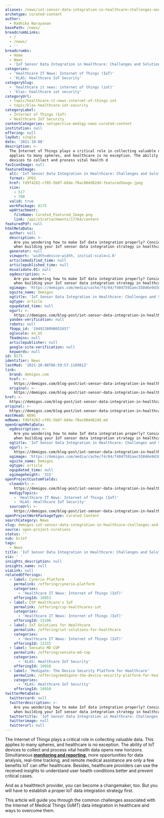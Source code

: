 ```yaml
---
aliases: /news/iot-sensor-data-integration-in-healthcare-challenges-and-solutions
archetype: curated-content
author:
  - Radhika Narayanan
basePath: /news/
breadcrumbLinks:
  - /
  - /news/
  - ''
breadcrumbs:
  - Home
  - News
  - 'IoT Sensor Data Integration in Healthcare: Challenges and Solutions'
categories:
  - 'Healthcare IT News: Internet of Things (IoT)'
  - 'KLAS: Healthcare IoT Security'
categorySlug:
  - 'healthcare it news: internet of things (iot)'
  - 'klas: healthcare iot security'
categoryUrl:
  - topic/healthcare-it-news-internet-of-things-iot
  - topic/klas-healthcare-iot-security
categoryLabel:
  - Internet of Things (IoT)
  - Healthcare IoT Security
contentCategories: netspective-medigy-news-curated-content
institution: null
offering: null
layOut: single
date: '2021-10-08'
description: >-
  The Internet of Things plays a critical role in collecting valuable data. This
  applies to many spheres, and healthcare is no exception. The ability of IoT
  devices to collect and process vital health d
favIconImage: null
featuredImage:
  alt: 'IoT Sensor Data Integration in Healthcare: Challenges and Solutions'
  format: JPEG
  href: fd9f4282-cf05-5b07-b84e-70ac00dd62dd-featuredImage.jpeg
  size:
    - 517
    - 700
  valid: true
  workPackage: 8175
  wpAttachment:
    fileName: Curated_Featured_Image.png
    link: /api/v3/attachments/17764/content
featuredPdf: null
htmlMetaData:
  author: null
  description: >-
    Are you wondering how to make IoT data integration properly? Consider this
    when building your IoT sensor data integration strategy in healthcare.
  generator: null
  viewport: 'width=device-width, initial-scale=1.0'
  articlemodified_time: null
  articlepublished_time: null
  msvalidate.01: null
  ogdescription: >-
    Are you wondering how to make IoT data integration properly? Consider this
    when building your IoT sensor data integration strategy in healthcare.
  ogimage: 'https://demigos.com/media/cache/f4/04/f4047591aec55846e9d38f8f989629ae.png'
  ogsite_name: Demigos
  ogtitle: 'IoT Sensor Data Integration in Healthcare: Challenges and Solutions'
  ogtype: article
  ogupdated_time: null
  ogurl: >-
    https://demigos.com/blog-post/iot-sensor-data-integration-in-healthcare-challenges-and-solutions/
  yandex-verification: null
  robots: null
  fbapp_id: '1949238098652657'
  oglocale: en_US
  fbadmins: null
  articlepublisher: null
  google-site-verification: null
  keywords: null
id: 8175
identifier: News
lastMod: '2021-10-08T08:59:57.110981Z'
link:
  brand: demigos.com
  href: >-
    https://demigos.com/blog-post/iot-sensor-data-integration-in-healthcare-challenges-and-solutions/
  original: >-
    https://demigos.com/blog-post/iot-sensor-data-integration-in-healthcare-challenges-and-solutions/
href: >-
  https://demigos.com/blog-post/iot-sensor-data-integration-in-healthcare-challenges-and-solutions/
original: >-
  https://demigos.com/blog-post/iot-sensor-data-integration-in-healthcare-challenges-and-solutions/
mastHead: NEWS
mdName: fd9f4282-cf05-5b07-b84e-70ac00dd62dd.md
openGraphMetaData:
  ogdescription: >-
    Are you wondering how to make IoT data integration properly? Consider this
    when building your IoT sensor data integration strategy in healthcare.
  ogtitle: 'IoT Sensor Data Integration in Healthcare: Challenges and Solutions'
  ogurl: >-
    https://demigos.com/blog-post/iot-sensor-data-integration-in-healthcare-challenges-and-solutions/
  ogimage: 'https://demigos.com/media/cache/f4/04/f4047591aec55846e9d38f8f989629ae.png'
  ogsite_name: Demigos
  ogtype: article
  ogupdated_time: null
  ogimageheight: '315'
openProjectCustomFields:
  cleanUrl: >-
    https://demigos.com/blog-post/iot-sensor-data-integration-in-healthcare-challenges-and-solutions/
  medigyTopics:
    - 'Healthcare IT News: Internet of Things (IoT)'
    - 'KLAS: Healthcare IoT Security'
  sourceUrl: >-
    https://demigos.com/blog-post/iot-sensor-data-integration-in-healthcare-challenges-and-solutions/
openProjectWorkPackageType: Curated Content
searchCategory: News
slug: demigos-iot-sensor-data-integration-in-healthcare-challenges-and-solutions
source: open-project-curations
status: ''
sub: brief
tags:
  - News
title: 'IoT Sensor Data Integration in Healthcare: Challenges and Solutions'
via: ' '
insights_description: null
insights_name: null
viaLink: null
relatedOfferings:
  - label: Cynerio Platform
    permalink: /offering/cynerio-platform
    categories:
      - 'Healthcare IT News: Internet of Things (IoT)'
    offeringId: 16853
  - label: CSP Healthcare's IoT
    permalink: /offering/csp-healthcares-iot
    categories:
      - 'Healthcare IT News: Internet of Things (IoT)'
    offeringId: 15196
  - label: IoT Solutions for Healthcare
    permalink: /offering/iot-solutions-for-healthcare
    categories:
      - 'Healthcare IT News: Internet of Things (IoT)'
    offeringId: 12315
  - label: Sensato MD-COP
    permalink: /offering/sensato-md-cop
    categories:
      - 'KLAS: Healthcare IoT Security'
    offeringId: 10916
  - label: 'Medigate: The Device Security Platform for Healthcare'
    permalink: /offering/medigate-the-device-security-platform-for-healthcare
    categories:
      - 'KLAS: Healthcare IoT Security'
    offeringId: 10910
twitterMetaData:
  twittercard: null
  twitterdescription: >-
    Are you wondering how to make IoT data integration properly? Consider this
    when building your IoT sensor data integration strategy in healthcare.
  twittertitle: 'IoT Sensor Data Integration in Healthcare: Challenges and Solutions'
  twitterimage: null
  twitterurl: null
---
```

<p>The Internet of Things plays a critical role in collecting valuable data. This applies to many spheres, and healthcare is no exception. The ability of IoT devices to collect and process vital health data opens new horizons. Simultaneous <a href="https://demigos.com/blog-post/remote-patient-monitoring-software/"><strong>monitoring and reporting</strong></a>, more opportunities for data analysis, real-time tracking, and remote medical assistance are only a few benefits IoT can offer healthcare. Besides, healthcare providers can use the received insights to understand user health conditions better and prevent critical cases.</p><p>And as a healthtech provider, you can become a changemaker, too. But you will have to establish a proper IoT data integration strategy first.</p><p>This article will guide you through the common challenges associated with the Internet of Medical Things (IoMT) data integration in healthcare and ways to overcome them.&nbsp;</p><p>&nbsp;</p>